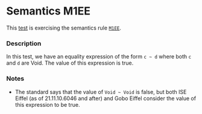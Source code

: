 # Semantics M1EE

This [test](.) is exercising the semantics rule [`M1EE`](../Readme.md).

### Description

In this test, we have an equality expression of the form `c ~ d` where both `c` and `d` are Void. The value of this expression is true.

### Notes

* The standard says that the value of `Void ~ Void` is false, but both ISE Eiffel (as of 21.11.10.6046 and after) and Gobo Eiffel consider the value of this expression to be true.

